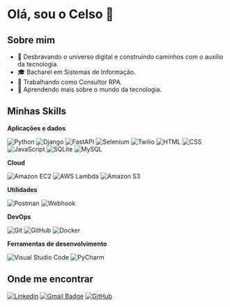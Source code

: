 # Olá, sou o Celso 👋

## Sobre mim

- 🤔 Desbravando o universo digital e construindo caminhos com o auxílio da tecnologia.
- 🎓 Bacharel em Sistemas de Informação.
- 💼 Trabalhando como Consultor RPA.
- 🌱 Aprendendo mais sobre o mundo da tecnologia.

## Minhas Skills

**Aplicações e dados**

![Python](https://img.shields.io/badge/-Python-333333?style=flat&logo=Python)
![Django](https://img.shields.io/badge/-Django-333333?style=flat&logo=Django)
![FastAPI](https://img.shields.io/badge/-FastAPI-333333?style=flat&logo=FastAPI)
![Selenium](https://img.shields.io/badge/-Selenium-333333?style=flat&logo=Selenium)
![Twilio](https://img.shields.io/badge/-Twilio-333333?style=flat&logo=Twilio)
![HTML](https://img.shields.io/badge/-HTML-333333?style=flat&logo=html5)
![CSS](https://img.shields.io/badge/-CSS-333333?style=flat&logo=CSS3&logoColor=1572B6)
![JavaScript](https://img.shields.io/badge/-JavaScript-333333?style=flat&logo=javascript)
![SQLite](https://img.shields.io/badge/-SQLite-333333?style=flat&logo=SQLite)
![MySQL](https://img.shields.io/badge/-MySQL-333333?style=flat&logo=mysql)


**Cloud**

![Amazon EC2](https://img.shields.io/badge/-Amazon%20EC2-333333?style=flat&logo=amazonec2)
![AWS Lambda](https://img.shields.io/badge/-AWS%20Lambda-333333?style=flat&logo=awslambda)
![Amazon S3](https://img.shields.io/badge/-Amazon%20S3-333333?style=flat&logo=amazons3)

**Utilidades**

![Postman](https://img.shields.io/badge/-Postman-333333?style=flat&logo=postman)
![Webhook](https://img.shields.io/badge/-Webhook-333333?style=flat&logo=Webhook)

**DevOps**

![Git](https://img.shields.io/badge/-Git-333333?style=flat&logo=git)
![GitHub](https://img.shields.io/badge/-GitHub-333333?style=flat&logo=github)
![Docker](https://img.shields.io/badge/-Docker-333333?style=flat&logo=docker)

**Ferramentas de desenvolvimento**

![Visual Studio Code](https://img.shields.io/badge/-Visual%20Studio%20Code-333333?style=flat&logo=visual-studio-code&logoColor=007ACC)
![PyCharm](https://img.shields.io/badge/-PyCharm-333333?style=flat&logo=PyCharm&logoColor=007ACC)


## Onde me encontrar

[![Linkedin](https://img.shields.io/badge/-celsolarussa-blue?style=flat-square&logo=Linkedin&logoColor=white&link=https://www.linkedin.com/in/celso-larussa-273b79193/)](https://www.linkedin.com/in/celso-larussa-273b79193/)
[![Gmail Badge](https://img.shields.io/badge/-celsolarussa@gmail.com-006bed?style=flat-square&logo=Gmail&logoColor=white&link=mailto:celsolarussa@gmail.com)](mailto:celsolarussa@gmail.com)
[![GitHub](https://img.shields.io/github/followers/iuricode?label=follow&style=social)](https://github.com/celsolarussa)
